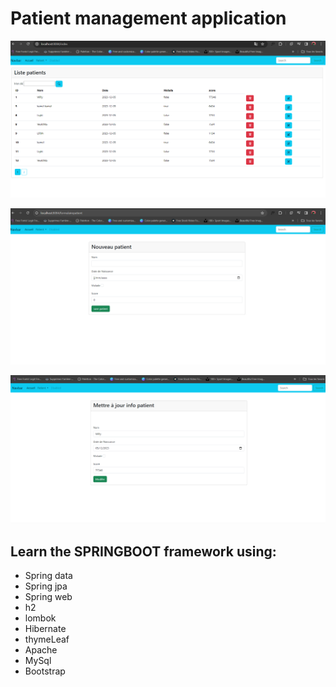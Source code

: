 # Patient management application


![Alt text](image-1.png)

![Alt text](image-3.png)

![Alt text](image-2.png)

## Learn the SPRINGBOOT framework using:

* Spring data
* Spring jpa
* Spring web
* h2
* lombok
* Hibernate
* thymeLeaf
* Apache
* MySql
* Bootstrap